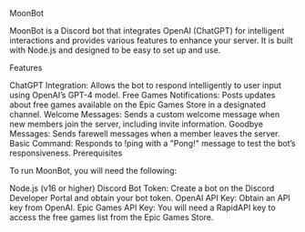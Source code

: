 MoonBot

MoonBot is a Discord bot that integrates OpenAI (ChatGPT) for intelligent interactions and provides various features to enhance your server. It is built with Node.js and designed to be easy to set up and use.

Features

ChatGPT Integration: Allows the bot to respond intelligently to user input using OpenAI’s GPT-4 model.
Free Games Notifications: Posts updates about free games available on the Epic Games Store in a designated channel.
Welcome Messages: Sends a custom welcome message when new members join the server, including invite information.
Goodbye Messages: Sends farewell messages when a member leaves the server.
Basic Command: Responds to !ping with a "Pong!" message to test the bot’s responsiveness.
Prerequisites

To run MoonBot, you will need the following:

Node.js (v16 or higher)
Discord Bot Token: Create a bot on the Discord Developer Portal and obtain your bot token.
OpenAI API Key: Obtain an API key from OpenAI.
Epic Games API Key: You will need a RapidAPI key to access the free games list from the Epic Games Store.
